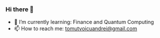 ### Hi there 👋

- 🌱 I’m currently learning: Finance and Quantum Computing
- 📫 How to reach me: tomutvoicuandrei@gmail.com
